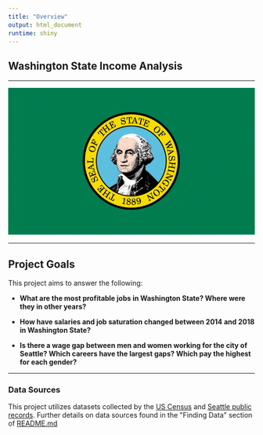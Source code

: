 ```yaml
---
title: "Overview"
output: html_document
runtime: shiny
---
```

## Washington State Income Analysis
***
![Washington State Flag](imgs/flag_seal.gif)

***
## Project Goals
This project aims to answer the following:

- **What are the most profitable jobs in Washington State? Where were they in other years?**

- **How have salaries and job saturation changed between 2014 and 2018 in Washington State?**

- **Is there a wage gap between men and women working for the city of Seattle? Which careers have the largest gaps? Which pay the highest for each gender?**

***
### Data Sources
This project utilizes datasets collected by the [US Census](https://www.census.gov/en.html) and [Seattle public records](https://data.seattle.gov/).
Further details on data sources found in the "Finding Data" section of [README.md](https://github.com/marcrng/self/blob/master/README.md)
